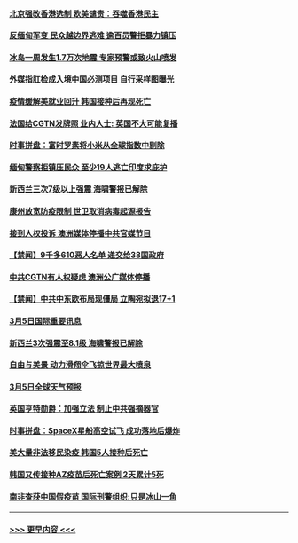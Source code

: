 #### [北京强改香港选制 欧美谴责：吞噬香港民主](../pages/prog202/a103068085.md?t=03062101) 
#### [反缅甸军变 民众越边界逃难 逾百员警拒暴力镇压](../pages/prog202/a103067999.md?t=03062101) 
#### [冰岛一周发生1.7万次地震 专家预警或致火山喷发](../pages/prog202/a103067530.md?t=03062101) 
#### [外媒指肛检成入境中国必测项目 自行采样图曝光](../pages/prog202/a103067771.md?t=03062101) 
#### [疫情缓解美就业回升 韩国接种后再现死亡](../pages/prog202/a103067832.md?t=03062101) 
#### [法国给CGTN发牌照 业内人士: 英国不大可能复播](../pages/prog202/a103067751.md?t=03062101) 
#### [时事拼盘：富时罗素将小米从全球指数中剔除](../pages/prog202/a103067788.md?t=03062101) 
#### [缅甸警察拒镇压民众 至少19人逃亡印度求庇护](../pages/prog202/a103067718.md?t=03062101) 
#### [新西兰三次7级以上强震 海啸警报已解除](../pages/prog202/a103067639.md?t=03062101) 
#### [康州放宽防疫限制 世卫取消病毒起源报告](../pages/prog202/a103067627.md?t=03062101) 
#### [接到人权投诉 澳洲媒体停播中共官媒节目](../pages/prog202/a103067525.md?t=03062101) 
#### [【禁闻】9千多610恶人名单 递交给38国政府](../pages/prog202/a103067593.md?t=03062101) 
#### [中共CGTN有人权疑虑 澳洲公广媒体停播](../pages/prog202/a103067601.md?t=03062101) 
#### [【禁闻】中共中东欧布局现僵局 立陶宛拟退17+1](../pages/prog202/a103067543.md?t=03062101) 
#### [3月5日国际重要讯息](../pages/prog202/a103067377.md?t=03062101) 
#### [新西兰3次强震至8.1级 海啸警报已解除](../pages/prog202/a103067178.md?t=03062101) 
#### [自由与美景 动力滑翔伞飞掠世界最大喷泉](../pages/prog202/a103067169.md?t=03062101) 
#### [3月5日全球天气预报](../pages/prog202/a103067106.md?t=03062101) 
#### [英国亨特勋爵：加强立法 制止中共强摘器官](../pages/prog202/a103067101.md?t=03062101) 
#### [时事拼盘：SpaceX星船高空试飞 成功落地后爆炸](../pages/prog202/a103067089.md?t=03062101) 
#### [美大量非法移民染疫 韩国5人接种后死亡](../pages/prog202/a103067072.md?t=03062101) 
#### [韩国又传接种AZ疫苗后死亡案例 2天累计5死](../pages/prog202/a103067040.md?t=03062101) 
#### [南非查获中国假疫苗 国际刑警组织:只是冰山一角](../pages/prog202/a103067025.md?t=03062101) 

----
#### [ >>> 更早内容 <<< ](../indexes/prog202-earlier.md)
